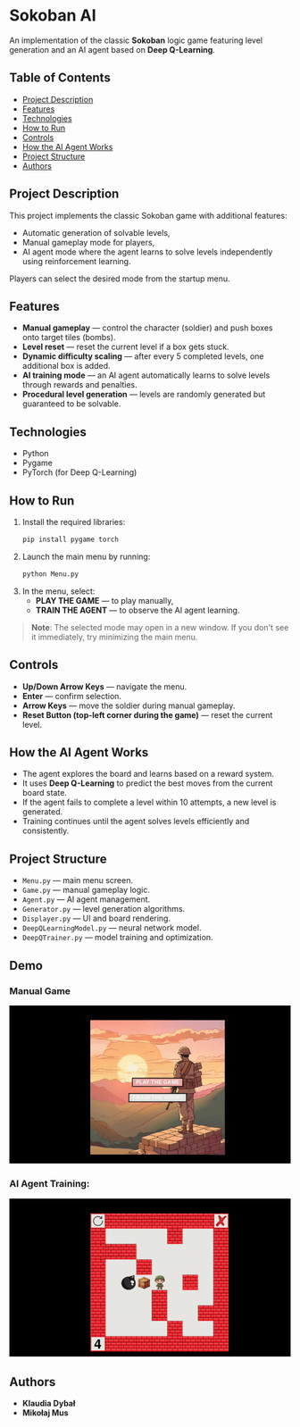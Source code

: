 # Sokoban AI  
An implementation of the classic **Sokoban** logic game featuring level generation and an AI agent based on **Deep Q-Learning**.

## Table of Contents
- [Project Description](#project-description)
- [Features](#features)
- [Technologies](#technologies)
- [How to Run](#how-to-run)
- [Controls](#controls)
- [How the AI Agent Works](#how-the-ai-agent-works)
- [Project Structure](#project-structure)
- [Authors](#authors)

## Project Description
This project implements the classic Sokoban game with additional features:
- Automatic generation of solvable levels,
- Manual gameplay mode for players,
- AI agent mode where the agent learns to solve levels independently using reinforcement learning.

Players can select the desired mode from the startup menu.

## Features
- **Manual gameplay** — control the character (soldier) and push boxes onto target tiles (bombs).
- **Level reset** — reset the current level if a box gets stuck.
- **Dynamic difficulty scaling** — after every 5 completed levels, one additional box is added.
- **AI training mode** — an AI agent automatically learns to solve levels through rewards and penalties.
- **Procedural level generation** — levels are randomly generated but guaranteed to be solvable.

## Technologies
- Python
- Pygame
- PyTorch (for Deep Q-Learning)

## How to Run
1. Install the required libraries:
    ```bash
    pip install pygame torch
    ```
2. Launch the main menu by running:
    ```bash
    python Menu.py
    ```
3. In the menu, select:
   - **PLAY THE GAME** — to play manually,
   - **TRAIN THE AGENT** — to observe the AI agent learning.

> **Note**: The selected mode may open in a new window. If you don't see it immediately, try minimizing the main menu.

## Controls
- **Up/Down Arrow Keys** — navigate the menu.
- **Enter** — confirm selection.
- **Arrow Keys** — move the soldier during manual gameplay.
- **Reset Button (top-left corner during the game)** — reset the current level.

## How the AI Agent Works
- The agent explores the board and learns based on a reward system.
- It uses **Deep Q-Learning** to predict the best moves from the current board state.
- If the agent fails to complete a level within 10 attempts, a new level is generated.
- Training continues until the agent solves levels efficiently and consistently.

## Project Structure
- `Menu.py` — main menu screen.
- `Game.py` — manual gameplay logic.
- `Agent.py` — AI agent management.
- `Generator.py` — level generation algorithms.
- `Displayer.py` — UI and board rendering.
- `DeepQLearningModel.py` — neural network model.
- `DeepQTrainer.py` — model training and optimization.

## Demo
### Manual Game
![manual_game.gif](common%2Fimages%2Fmanual_game.gif)
### AI Agent Training:
![agent_training.gif](common%2Fimages%2Fagent_training.gif)

## Authors
- **Klaudia Dybał**  
- **Mikołaj Mus**